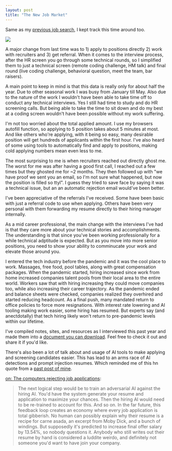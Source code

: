 ```yaml
---
layout: post
title: "The New Job Market"
---
```


Same as my [previous job search](https://allthroughthenight.github.io/2021/03/01/my-interviewing-success.html), I kept track this time around too.

![]({{site.baseurl}}/assets/2024-11-01-the-new-job-market/2024-job-search.png)

A major change from last time was to 1) apply to positions directly 2) work with recruiters and 3) get referral. When it comes to the interview process, after the HR screen you go through some technical rounds, so I simplified them to just a technical screen (remote coding challenge, HM talk) and final round (live coding challenge, behavioral question, meet the team, bar raisers).

A main point to keep in mind is that this data is really only for about half the year. Due to other seasonal work I was busy from January till May. Also due to the nature of the work I wouldn't have been able to take time off to conduct any technical interviews. Yes I still had time to study and do HR screening calls. But being able to take the time to sit down and do my best at a coding screen wouldn't have been possible without my work suffering.

I'm not too worried about the total applied amount. I use my browsers autofill function, so applying to 5 position takes about 5 minutes at most. And like others who're applying, with it being so easy, many desirable position will get hundreds of applicants within the first hour. I've also heard of some using tools to automatically find and apply to positions, making cold applying numbers mean even less to me.

The most surprising to me is when recruiters reached out directly ghost me. The worst for me was after having a good first call, I reached out a few times but they ghosted me for ~2 months. They then followed up with "we have proof we sent you an email, so I'm not sure what happened, but now the position is filled so ttyl". I guess they tried to save face by saying it was a technical issue, but an an automatic rejection email would've been better.

I've been appreciative of the referrals I've received. Some have been basic with just a referral code to use when applying. Others have been very personal with them forwarding my resume directly to their hiring manager internally.

As a mid career professional, the main change with the interviews I've had is that they care more about your technical stories and accomplishments. The understanding is that since you've been working professionally for a while technical adptitude is expected. But as you move into more senior positions, you need to show your ability to comminucate your work and elevate those around you.

I entered the tech industry before the pandemic and it was the cool place to work. Massages, free food, pool tables, along with great compensation packages. When the pandemic started, hiring increased since work from home increased companies talent pools from their local area to the entire world. Workers saw that with hiring increasing they could move companies too, while also increasing their career trajectory. As the pandemic ended and balance sheets were checked, companies realized they overhired and started reducing headcount. As a final push, many mandated return to office policies to force more resignations. With interest rate lowering and AI tooling making work easier, some hiring has resumed. But experts say (and anectdotally) that tech hiring likely won't return to pre-pandemic levels within our lifetime.

I've compiled notes, sites, and resources as I interviewed this past year and made them into a [document you can download](/assets/2024-11-01-the-new-job-market/interview-prep-guide.pdf). Feel free to check it out and share it if you'd like.

There's also been a lot of talk about and usage of AI tools to make applying and screening candidates easier. This has lead to an arms race of AI detections and prompt injection resumes. Which reminded me of this hn quote from a [past post of mine]({{site.baseurl}}/2022/01/01/what-i-learned-this-year.html).

[on: The computers rejecting job applications](https://news.ycombinator.com/item?id=26065594):
> The next logical step would be to train an adversarial AI against the hiring AI. You'd have the system generate your resume and application to maximize your chances. Then the hiring AI would need to be re-trained to account for this. And so on.
> In the far future, this feedback loop creates an economy where every job application is total gibberish. No human can possibly explain why their resume is a recipe for carne asada, an excerpt from Moby Dick, and a bunch of windings. But supposedly it's predicted to increase final offer salary by 13.54%, so nobody questions it. Anybody who still writes out their resume by hand is considered a luddite weirdo, and definitely not someone you'd want to have join your company. 